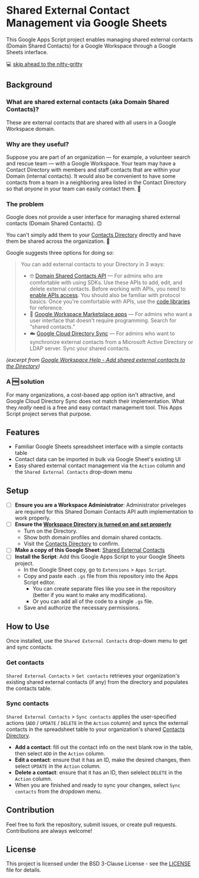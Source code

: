 # Shared External Contact Management via Google Sheets
This Google Apps Script project enables managing shared external contacts (Domain Shared Contacts) for a Google Workspace through a Google Sheets interface.

💻 [skip ahead to the nitty-gritty](#setup)

## Background

### What are shared external contacts (aka Domain Shared Contacts)?
These are external contacts that are shared with all users in a Google Workspace domain.

### Why are they useful?
Suppose you are part of an organization — for example, a volunteer search and rescue team — with a Google Workspace. Your team may have a Contact Directory with members and staff contacts that are within your Domain (internal contacts). It would also be convenient to have some contacts from a team in a neighboring area listed in the Contact Directory so that *anyone* in your team can easily contact them. :iphone:

### The problem
Google does not provide a user interface for managing shared external contacts (Domain Shared Contacts). :upside_down_face:

You can't simply add them to your [Contacts Directory](https://contacts.google.com/directory) directly and have them be shared across the organization. :pleading_face:

Google suggests three options for doing so:

> You can add external contacts to your Directory in 3 ways:
> * :nerd_face: [Domain Shared Contacts API](http://code.google.com/googleapps/domain/shared_contacts/gdata_shared_contacts_api_reference.html) — For admins who are comfortable with using SDKs. Use these APIs to add, edit, and delete external contacts. Before working with APIs, you need to [enable APIs access](https://support.google.com/a/answer/60757). You should also be familiar with protocol basics. Once you're comfortable with APIs, use the [code libraries](http://code.google.com/googleapps/domain/libraries_and_samples.html) for reference.
> * :money_with_wings: [Google Workspace Marketplace apps](https://www.google.com/enterprise/marketplace/search?orderBy=rating&query=) — For admins who want a user interface that doesn't require programming. Search for “shared contacts.”
> * :cloud: [Google Cloud Directory Sync](https://support.google.com/a/topic/2679497) — For admins who want to synchronize external contacts from a Microsoft Active Directory or LDAP server. Sync your shared contacts.

*(excerpt from [Google Workspace Help - Add shared external contacts to the Directory](https://support.google.com/a/answer/9281635?fl=1&sjid=12378158771792397271-NC))*

### A :free: solution
For many organizations, a cost-based app option isn't attractive, and Google Cloud Directory Sync does not match their implementation. What they *really* need is a free and easy contact management tool. This Apps Script project serves that purpose.

## Features
- Familiar Google Sheets spreadsheet interface with a simple contacts table
- Contact data can be imported in bulk via Google Sheet's existing UI
- Easy shared external contact management via the `Action` column and the `Shared External Contacts` drop-down menu

## Setup
- [ ] **Ensure you are a Workspace Administrator**: Administrator priveleges are required for this Shared Domain Contacts API auth implementation to work properly.
- [ ] **Ensure the [Workspace Directory is turned on and set properly](https://support.google.com/a/answer/60218?hl=en&fl=1&sjid=2954144558064126604-NC)**
    - Turn on the Directory.
    - Show both domain profiles and domain shared contacts.
    - Visit the [Contacts Directory](https://contacts.google.com/directory) to confirm.
- [ ] **Make a copy of this Google Sheet**: [Shared External Contacts](https://docs.google.com/spreadsheets/d/1Oi74oL-TBbNViTVd6fE4njajOlMkjJvsY37146BhNVE/edit?gid=1931459038#gid=1931459038)
- [ ] **Install the Script**: Add this Google Apps Script to your Google Sheets project.
    - In the Google Sheet copy, go to `Extensions` > `Apps Script`.
    - Copy and paste each `.gs` file from this repository into the Apps Script editor.
      - You can create separate files like you see in the repository (better if you want to make any modifications).
      - Or you can add all of the code to a single `.gs` file.
    - Save and authorize the necessary permissions.

## How to Use
Once installed, use the `Shared External Contacts` drop-down menu to get and sync contacts.

### Get contacts
`Shared External Contacts` > `Get contacts` retrieves your organization's existing shared external contacts (if any) from the directory and populates the contacts table.

### Sync contacts
`Shared External Contacts` > `Sync contacts` applies the user-specified actions (`ADD` / `UPDATE` / `DELETE` in the `Action` column) and syncs the external contacts in the spreadsheet table to your organization's shared [Contacts Directory](https://contacts.google.com/directory).

- **Add a contact**: fill out the contact info on the next blank row in the table, then select `ADD` in the `Action` column.
- **Edit a contact**: ensure that it has an ID, make the desired changes, then select `UPDATE` in the `Action` column.
- **Delete a contact**: ensure that it has an ID, then selelect `DELETE` in the `Action` column.
- When you are finished and ready to sync your changes, select `Sync contacts` from the dropdown menu.

## Contribution
Feel free to fork the repository, submit issues, or create pull requests. Contributions are always welcome!

## License
This project is licensed under the BSD 3-Clause License - see the [LICENSE](LICENSE) file for details.
